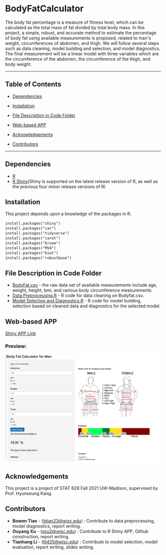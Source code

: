 # BodyFatCalculator

The body fat percentage is a measure of fitness level, which can be calculated as the total mass of fat divided by total body mass. In this project, a simple, robust, and accurate method to estimate the percentage of body fat using available measurements is proposed, related to man's weight, circumferences of abdomen, and thigh. We will follow several steps such as data cleaning, model building and selection, and model diagnostics. The final measurement will be a linear model with three variables which are the circumference of the abdomen, the circumference of the thigh, and body weight.
<!-- *** -->
<!-- Group 2, Module 2, BodyFatCalculator -->
***

## Table of Contents
  - [Dependencies](#dependencies)

  - [Installation](#installation)

  - [File Description in Code Folder](#file-description-in-code-folder)

  - [Web-based APP](#link-to-the-web-based-app)
  
  - [Acknowledgements](#acknowledgements)

  
  - [Contributors](#contributors)


***
## Dependencies
- [R](https://www.r-project.org/)
- [R Shiny](https://github.com/rstudio/shiny)(Shiny is supported on the latest release version of R, as well as the previous four minor release versions of R)



## Installation

This project depends upon a knowledge of  the packages in R.

```
install.packages("shiny")
install.packages("car")
install.packages("tidyverse")
install.packages("caret")
install.packages("broom")
install.packages("MVA")
install.packages("biwt")
install.packages("robustbase")
```


## File Description in Code Folder

<!-- - Folder BodyfatShiny - Code for Shiny App of body fat calculator based on final model. -->
- [BodyFat.csv](Code/BodyFat.csv) - the raw data set of available measurements include age, weight, height, bmi, and various body circumference measurements.
- [Data Preprocessing.R](Code/Data%20Preprocessing.R) - R code for data cleaning on Bodyfat.csv.
- [Model Selection and Diagnostics.R](Code/Model%20Selection%20and%20Diagnostics.R) - R code for model building, selection based on cleaned data and diagnostics for the selected model.
<!-- - [Summary.pdf](Summary.pdf) - A two-page .pdf file of the summary of the whole project, including the description of project process and conclusions. -->
<!-- - [Presentation.pdf](Presentation.pdf) - A .pdf file of the slides we used in presentation. -->

## Web-based APP

[Shiny APP Link](https://ouyangxu.shinyapps.io/BodyfatShiny/)

### Preview:
![ShinyPreview](BodyFatShiny/ShinyPreview.png)

## Acknowledgements
This project is a project of STAT 628 Fall 2021 UW-Madison, supervised by Prof. Hyunseung Kang.


## Contributors
- **Bowen Tian** - (btian23@wisc.edu) : Contribute to data preprocessing, model diagnostics, report writing.
- **Ouyang Xu** - (oxu2@wisc.edu) : Contribute to R Shiny APP, Github construction, report writing.
- **Tianhang Li** - (tli425@wisc.edu) : Contribute to model selection, model evaluation, report writing, slides writing.

